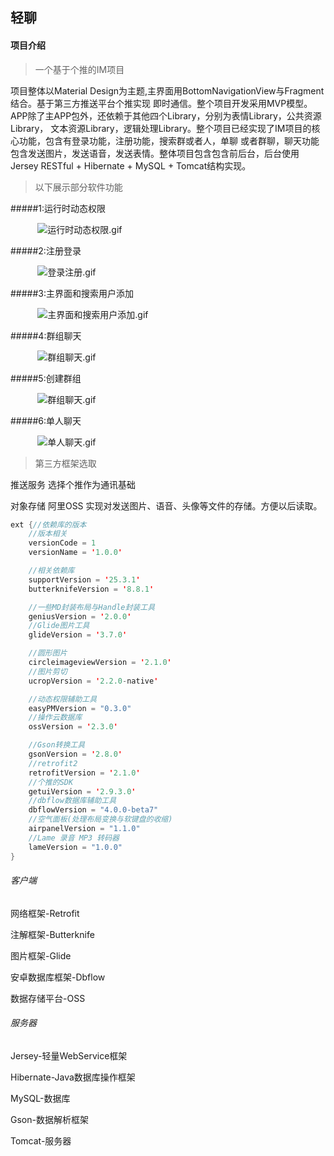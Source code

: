 ## 轻聊

#### 项目介绍
>一个基于个推的IM项目

项目整体以Material&nbsp;Design为主题,主界面用BottomNavigationView与Fragment结合。基于第三方推送平台个推实现
即时通信。整个项目开发采用MVP模型。APP除了主APP包外，还依赖于其他四个Library，分别为表情Library，公共资源Library，
文本资源Library，逻辑处理Library。整个项目已经实现了IM项目的核心功能，包含有登录功能，注册功能，搜索群或者人，单聊
或者群聊，聊天功能包含发送图片，发送语音，发送表情。整体项目包含包含前后台，后台使用Jersey RESTful + Hibernate + 
MySQL + Tomcat结构实现。

>以下展示部分软件功能

#####1:运行时动态权限

&nbsp;&nbsp;&nbsp;&nbsp;&nbsp;&nbsp;&nbsp;&nbsp;&nbsp;&nbsp;&nbsp;![运行时动态权限.gif](https://idlechat.oss-cn-beijing.aliyuncs.com/gif/%E5%8A%A8%E6%80%81%E6%9D%83%E9%99%90.gif)

#####2:注册登录

&nbsp;&nbsp;&nbsp;&nbsp;&nbsp;&nbsp;&nbsp;&nbsp;&nbsp;&nbsp;&nbsp;![登录注册.gif](https://idlechat.oss-cn-beijing.aliyuncs.com/gif/%E6%B3%A8%E5%86%8C%E7%99%BB%E5%BD%95.gif)


#####3:主界面和搜索用户添加

&nbsp;&nbsp;&nbsp;&nbsp;&nbsp;&nbsp;&nbsp;&nbsp;&nbsp;&nbsp;&nbsp;![主界面和搜索用户添加.gif](https://idlechat.oss-cn-beijing.aliyuncs.com/gif/%E4%B8%BB%E7%95%8C%E9%9D%A2%E5%92%8C%E6%90%9C%E7%B4%A2%E7%94%A8%E6%88%B7%E6%B7%BB%E5%8A%A0.gif)


#####4:群组聊天

&nbsp;&nbsp;&nbsp;&nbsp;&nbsp;&nbsp;&nbsp;&nbsp;&nbsp;&nbsp;&nbsp;![群组聊天.gif](https://idlechat.oss-cn-beijing.aliyuncs.com/gif/%E7%BE%A4%E7%BB%84%E8%81%8A%E5%A4%A9.gif)

#####5:创建群组

&nbsp;&nbsp;&nbsp;&nbsp;&nbsp;&nbsp;&nbsp;&nbsp;&nbsp;&nbsp;&nbsp;![群组聊天.gif](https://idlechat.oss-cn-beijing.aliyuncs.com/gif/%E7%BE%A4%E7%BB%84%E8%81%8A%E5%A4%A9.gif)

#####6:单人聊天

&nbsp;&nbsp;&nbsp;&nbsp;&nbsp;&nbsp;&nbsp;&nbsp;&nbsp;&nbsp;&nbsp;![单人聊天.gif](https://idlechat.oss-cn-beijing.aliyuncs.com/gif/%E5%8D%95%E4%BA%BA%E8%81%8A%E5%A4%A9.gif)

>第三方框架选取

推送服务 选择个推作为通讯基础

对象存储 阿里OSS 实现对发送图片、语音、头像等文件的存储。方便以后读取。

```java
ext {//依赖库的版本
    //版本相关
    versionCode = 1
    versionName = '1.0.0'

    //相关依赖库
    supportVersion = '25.3.1'
    butterknifeVersion = '8.8.1'

    //一些MD封装布局与Handle封装工具
    geniusVersion = '2.0.0'
    //Glide图片工具
    glideVersion = '3.7.0'

    //圆形图片
    circleimageviewVersion = '2.1.0'
    //图片剪切
    ucropVersion = '2.2.0-native'

    //动态权限辅助工具
    easyPMVersion = "0.3.0"
    //操作云数据库
    ossVersion = '2.3.0'

    //Gson转换工具
    gsonVersion = '2.8.0'
    //retrofit2
    retrofitVersion = '2.1.0'
    //个推的SDK
    getuiVersion = '2.9.3.0'
    //dbflow数据库辅助工具
    dbflowVersion = "4.0.0-beta7"
    //空气面板(处理布局变换与软键盘的收缩)
    airpanelVersion = "1.1.0"
    //Lame 录音 MP3 转码器
    lameVersion = "1.0.0"
}
```

###### 客户端   
网络框架-Retrofit

注解框架-Butterknife

图片框架-Glide

安卓数据库框架-Dbflow

数据存储平台-OSS

###### 服务器  
Jersey-轻量WebService框架

Hibernate-Java数据库操作框架

MySQL-数据库

Gson-数据解析框架

Tomcat-服务器
